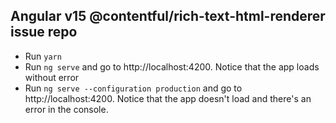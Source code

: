 ## Angular v15 @contentful/rich-text-html-renderer issue repo

* Run `yarn`
* Run `ng serve` and go to http://localhost:4200. Notice that the app loads without error
* Run `ng serve --configuration production` and go to http://localhost:4200. Notice that the app doesn't load and there's an error in the console.
